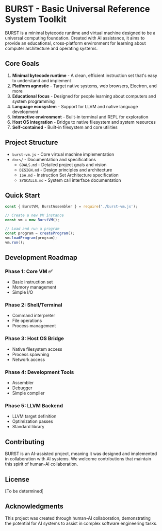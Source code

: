 # BURST - Basic Universal Reference System Toolkit

BURST is a minimal bytecode runtime and virtual machine designed to be a universal computing foundation. Created with AI assistance, it aims to provide an educational, cross-platform environment for learning about computer architecture and operating systems.

## Core Goals

1. **Minimal bytecode runtime** - A clean, efficient instruction set that's easy to understand and implement
2. **Platform agnostic** - Target native systems, web browsers, Electron, and more
3. **Educational focus** - Designed for people learning about computers and system programming
4. **Language ecosystem** - Support for LLVM and native language development
5. **Interactive environment** - Built-in terminal and REPL for exploration
6. **Host OS integration** - Bridge to native filesystem and system resources
7. **Self-contained** - Built-in filesystem and core utilities

## Project Structure

- `burst-vm.js` - Core virtual machine implementation
- `docs/` - Documentation and specifications
  - `GOALS.md` - Detailed project goals and vision
  - `DESIGN.md` - Design principles and architecture
  - `ISA.md` - Instruction Set Architecture specification
  - `SYSCALLS.md` - System call interface documentation

## Quick Start

```javascript
const { BurstVM, BurstAssembler } = require('./burst-vm.js');

// Create a new VM instance
const vm = new BurstVM();

// Load and run a program
const program = createProgram();
vm.loadProgram(program);
vm.run();
```

## Development Roadmap

### Phase 1: Core VM ✅
- Basic instruction set
- Memory management
- Simple I/O

### Phase 2: Shell/Terminal
- Command interpreter
- File operations
- Process management

### Phase 3: Host OS Bridge
- Native filesystem access
- Process spawning
- Network access

### Phase 4: Development Tools
- Assembler
- Debugger
- Simple compiler

### Phase 5: LLVM Backend
- LLVM target definition
- Optimization passes
- Standard library

## Contributing

BURST is an AI-assisted project, meaning it was designed and implemented in collaboration with AI systems. We welcome contributions that maintain this spirit of human-AI collaboration.

## License

[To be determined]

## Acknowledgments

This project was created through human-AI collaboration, demonstrating the potential for AI systems to assist in complex software engineering tasks.
